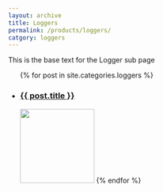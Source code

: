 ```yaml
---
layout: archive
title: Loggers
permalink: /products/loggers/
catgory: loggers
---
```


This is the base text for the Logger sub page

<!-- <ul>
  	{% for post in site.categories.products %}
 	<li><span>{{ post.date | date_to_string }}</span> &nbsp; <a href="{{ post.url }}">{{ post.title }}</a></li>
	{% endfor %}
</ul> -->

<!-- Used for writing out all of the relevent posts in a list -->
<ul>
  	{% for post in site.categories.loggers %}
 	<li><h3><a href="{{ post.url }}">{{ post.title }}</a></h3></li>
 	<img src="{{ site.baseurl }}/images/{{ post.image.teaser }}" style="width:150px;height:150px;" />
	{% endfor %}
</ul>